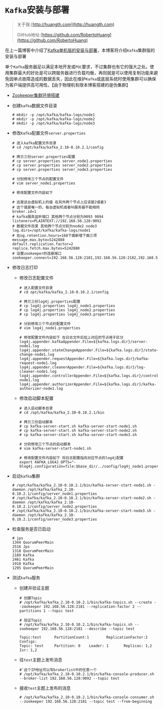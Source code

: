 # `Kafka`安装与部署

>  关于我:[http://huangth.com](http://huangth.com)
>
>  GitHub地址:[https://github.com/RobertoHuang](https://github.com/RobertoHuang)

在上一篇博客中介绍了[Kafka单机版的安装与部署](https://github.com/RobertoHuang/RGP-NOTES/blob/master/Kafka%E5%AD%A6%E4%B9%A0%E7%AC%94%E8%AE%B0/01.kafka%E5%8D%95%E6%9C%BA%E7%8E%AF%E5%A2%83%E6%90%AD%E5%BB%BA%E5%92%8C%E5%9F%BA%E6%9C%AC%E6%B5%8B%E8%AF%95.md)，本博客将介绍`Kafka`集群版的安装与部署

单个`Kafka`服务器足以满足本地开发或`POC`要求，不过集群也有它的强大之处。使用集群最大的好处是可以跨服务器进行负载均衡，再则就是可以使用复制功能来避免因单点故障造成的数据丢失，因此在维护`Kafka`或底层系统时使用集群可以确保为客户端提供高可用性。【由于物理机有限本博客搭建的是伪集群】

- [Zookeeper集群环境搭建](https://github.com/RobertoHuang/RGP-NOTES/tree/master/Zookeeper%E5%AD%A6%E4%B9%A0%E7%AC%94%E8%AE%B0)

- 创建`kafka`数据文件目录

  ```shell
  # mkdir -p /opt/kafka/kafka-logs/node1
  # mkdir -p /opt/kafka/kafka-logs/node2
  # mkdir -p /opt/kafka/kafka-logs/node3
  ```

- 修改`Kafka`配置文件`server.properties`

  ```shell
  # 进入kafka配置文件目录
  # cd /opt/kafka/kafka_2.10-0.10.2.1/config
  
  # 拷贝三份server.properties配置
  # cp server.properties server_node1.properties
  # cp server.properties server_node2.properties
  # cp server.properties server_node3.properties
  
  # 分别修改三个节点的配置文件
  # vim server_node1.properties
  
  # 修改配置文件内容如下
  
  # 这是这台虚拟机上的值 在另外两个节点上应该是2或者3
  # 这个值是唯一的，每台虚拟机或者叫服务器不能相同
  broker.id=1
  # kafka服务监听端口 其他两个节点分别为9093 9094
  listeners=PLAINTEXT://192.168.56.128:9092
  # 数据文件目录 其他两个节点分别为node2 node3
  log.dirs=/opt/kafka/kafka-logs/node1
  # 在og.retention.hours=168下面新增下面三项
  message.max.byte=5242880
  default.replication.factor=2
  replica.fetch.max.bytes=5242880
  # 设置zookeeper的连接端口
  zookeeper.connect=192.168.56.128:2181,192.168.56.128:2182,192.168.56.128:2183
  ```

- 修改日志打印

  - 修改日志配置文件

    ```shell
    # 进入配置文件目录
    # cd opt/kafka/kafka_2.10-0.10.2.1/config
    
    # 拷贝三份log4j.properties配置
    # cp log4j.properties log4j_node1.properties
    # cp log4j.properties log4j_node2.properties
    # cp log4j.properties log4j_node3.properties
    
    # 分别修改三个节点的配置文件
    # vim log4j_node1.properties
    
    # 修改配置文件内容如下 在日志文件后加上对应的节点用于区分
    log4j.appender.kafkaAppender.File=${kafka.logs.dir}/server-node1.log
    log4j.appender.stateChangeAppender.File=${kafka.logs.dir}/state-change-node1.log
    log4j.appender.requestAppender.File=${kafka.logs.dir}/kafka-request-node1.log
    log4j.appender.cleanerAppender.File=${kafka.logs.dir}/log-cleaner-node1.log
    log4j.appender.controllerAppender.File=${kafka.logs.dir}/controller-node1.log
    log4j.appender.authorizerAppender.File=${kafka.logs.dir}/kafka-authorizer-node1.log
    ```

  - 修改启动脚本配置

    ```shell
    # 进入启动脚本目录
    # cd /opt/kafka/kafka_2.10-0.10.2.1/bin
    
    # 拷贝三份启动脚本
    # cp kafka-server-start.sh kafka-server-start-node1.sh
    # cp kafka-server-start.sh kafka-server-start-node2.sh
    # cp kafka-server-start.sh kafka-server-start-node3.sh
    
    # 分别修改三个节点的启动脚本
    # vim kafka-server-start-node1.sh
    
    # 修改配置文件内容如下 将日志配置指向对应节点的log4j配置
    export KAFKA_LOG4J_OPTS="-Dlog4j.configuration=file:$base_dir/../config/log4j_node1.properties"
    ```

- 启动`kafka`集群

  ```shell
  # /opt/kafka/kafka_2.10-0.10.2.1/bin/kafka-server-start-node1.sh -daemon /opt/kafka/kafka_2.10-0.10.2.1/config/server_node1.properties
  # /opt/kafka/kafka_2.10-0.10.2.1/bin/kafka-server-start-node2.sh -daemon /opt/kafka/kafka_2.10-0.10.2.1/config/server_node2.properties
  # /opt/kafka/kafka_2.10-0.10.2.1/bin/kafka-server-start-node3.sh -daemon /opt/kafka/kafka_2.10-0.10.2.1/config/server_node3.properties
  ```

- 检查服务是否已启动

  ```shell
  # jps
  1344 QuorumPeerMain
  2516 Jps
  1318 QuorumPeerMain
  2189 Kafka
  2461 Kafka
  1918 Kafka
  1295 QuorumPeerMain
  ```

- 测试`kafka`服务

  - 创建并验证主题

    ```shell
    # 创建Topic
    # /opt/kafka/kafka_2.10-0.10.2.1/bin/kafka-topics.sh --create --zookeeper 192.168.56.128:2181 --replication-factor 2 --partitions 1 --topic test
    
    # 验证Topic
    # /opt/kafka/kafka_2.10-0.10.2.1/bin/kafka-topics.sh --zookeeper 192.168.56.128:2181 --describe --topic test
    
    Topic:test      PartitionCount:1        ReplicationFactor:2     Configs:
    Topic: test     Partition: 0    Leader: 1       Replicas: 1,2   Isr: 1,2
    ```

  - 往`test`主题上发布消息

    ```shell
    #`这个IP地址可以写brokerlist中的任意一个
    # /opt/kafka/kafka_2.10-0.10.2.1/bin/kafka-console-producer.sh --broker-list 192.168.56.128:9092 --topic test
    ```

  - 接收`test`主题上发布的消息

    ```shell
    # /opt/kafka/kafka_2.10-0.10.2.1/bin/kafka-console-consumer.sh --zookeeper 192.168.56.128:2181 --topic test --from-beginning
    ```